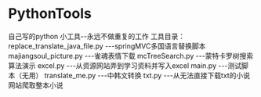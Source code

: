 # PythonTools
自己写的python 小工具--永远不做重复的工作
工具目录：
replace_translate_java_file.py ---springMVC多国语言替换脚本
majiangsoul_picture.py ---雀魂表情下载
mcTreeSearch.py ---蒙特卡罗树搜索算法演示
excel.py ---从资源网站弄到学习资料并写入excel
main.py ---测试脚本（无用）
translate_me.py ---中韩文转换
txt.py ---从无法直接下载txt的小说网站爬取整本小说
